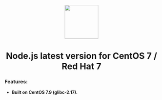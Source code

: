 <div align="center">
<img src="https://github.com/sbwml/node-latest-centos/assets/16485166/70b033f9-0f63-4738-ae9a-9ebc2a257636" height="110.0px"/>
<h1 align="center">Node.js latest version for CentOS 7 / Red Hat 7</h1>
</div>

### Features:
- **Built on CentOS 7.9 (glibc-2.17).**
